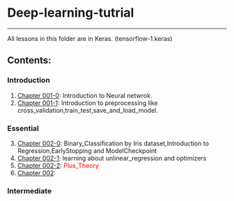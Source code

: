 # Deep-learning-tutrial

<hr>
All lessons in this folder are in Keras. (tensorflow-1.keras)


## Contents:

### Introduction
1. [Chapter 001-0](): Introduction to Neural netwrok.
2. [Chapter 001-1](): Introduction to preprocessing like cross_validation,train_test,save_and_load_model.

### Essential
3. [Chapter 002-0](): Binary_Classification by Iris dataset,Introduction to Regression,EarlyStopping and ModelCheckpoint
4. [Chapter 002-1](): learning about unlinear_regression and optimizers
5. [Chapter 002-2](): <font color="red">Plus_Theory</font>
6. [Chapter 002](): 

### Intermediate
